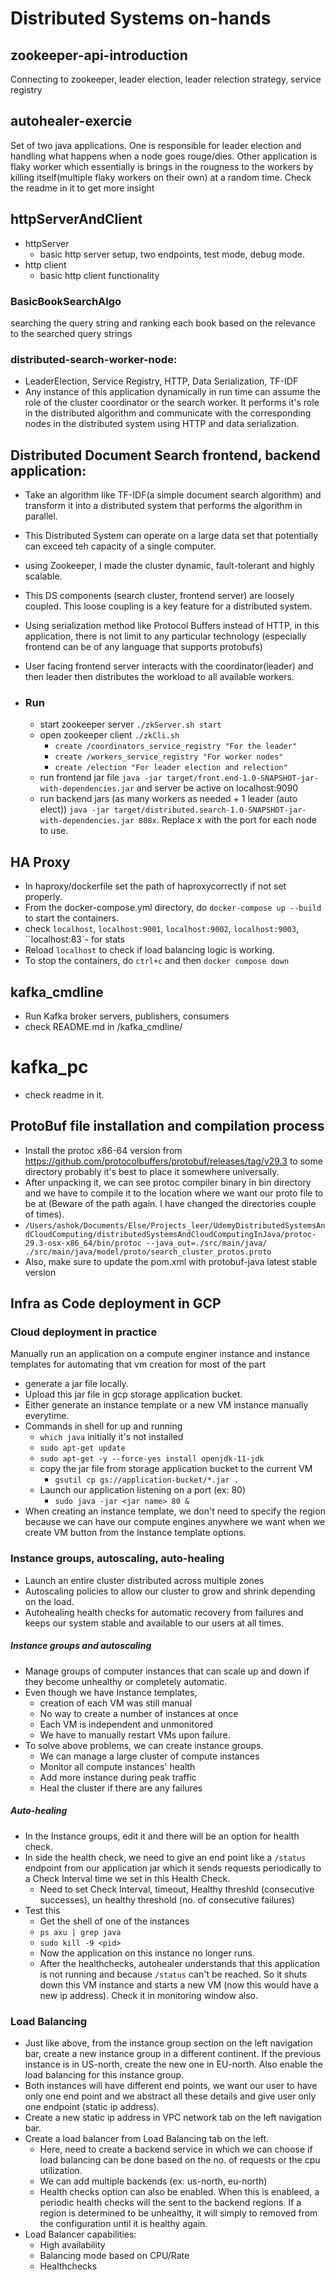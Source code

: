 # Distributed Systems on-hands

## zookeeper-api-introduction
 Connecting to zookeeper, leader election, leader relection strategy, service registry

## autohealer-exercie 
 Set of two java applications. One is responsible for leader election and handling what happens when a node goes rouge/dies. Other application is flaky worker which essentially is brings in the rougness to the workers by killing itself(multiple flaky workers on their own) at a random time. Check the readme in it to get more insight 

## httpServerAndClient
- httpServer
	* basic http server setup, two endpoints, test mode, debug mode.
- http client
	* basic http client functionality

### BasicBookSearchAlgo 
 searching the query string and ranking each book based on the relevance to the searched query strings

### distributed-search-worker-node:
  - LeaderElection, Service Registry, HTTP, Data Serialization, TF-IDF
  - Any instance of this application dynamically in run time can assume the role of the cluster coordinator or the search worker. It performs it's role in the distributed algorithm and communicate with the corresponding nodes in the distributed system using HTTP and data serialization.

## Distributed Document Search frontend, backend application:
 - Take an algorithm like TF-IDF(a simple document search algorithm) and transform it into a distributed system that performs the algorithm in parallel.
 - This Distributed System can operate on a large data set that potentially can exceed teh capacity of a single computer.
 - using Zookeeper, I made the cluster dynamic, fault-tolerant and highly scalable. 
 - This DS components (search cluster, frontend server) are loosely coupled. This loose coupling is a key feature for a distributed system.
 - Using serialization method like Protocol Buffers instead of HTTP, in this application, there is not limit to any particular technology (especially frontend can be of any language that supports protobufs) 
 - User facing frontend server interacts with the coordinator(leader) and then leader then distributes the workload to all available workers.
 
 - ### Run
	* start zookeeper server `./zkServer.sh start`
	* open zookeeper client `./zkCli.sh`
		- `create /coordinators_service_registry "For the leader"`
		- `create /workers_service_registry "For worker nodes"`
		- `create /election "For leader election and relection"`
	* run frontend jar file `java -jar target/front.end-1.0-SNAPSHOT-jar-with-dependencies.jar` and server be active on  localhost:9090
	* run backend jars (as many workers as needed + 1 leader (auto elect)) `java -jar target/distributed.search-1.0-SNAPSHOT-jar-with-dependencies.jar 808x`. Replace x with the port for each node to use.
 
## HA Proxy

- In haproxy/dockerfile set the path of haproxycorrectly if not set properly.
- From the docker-compose.yml directory, do `docker-compose up --build` to start the containers.
- check `localhost`, `localhost:9001`, `localhost:9002`, `localhost:9003`, ``localhost:83`- for stats
- Reload `localhost` to check if load balancing logic is working.	
- To stop the containers, do `ctrl+c` and then `docker compose down`
	
## kafka_cmdline

- Run Kafka broker servers, publishers, consumers
- check README.md in /kafka_cmdline/

# kafka_pc
- check readme in it.

## ProtoBuf file installation and compilation process

 - Install the protoc x86-64 version from https://github.com/protocolbuffers/protobuf/releases/tag/v29.3 to some directory probably it's best to place it somewhere universally.
- After unpacking it, we can see protoc compiler binary in bin directory and we have to compile it to the location where we want our proto file to be at (Beware of the path again. I have changed the directories couple of times).
- `/Users/ashok/Documents/Else/Projects_leer/UdemyDistributedSystemsAndCloudComputing/distributedSystemsAndCloudComputingInJava/protoc-29.3-osx-x86_64/bin/protoc --java_out=./src/main/java/ ./src/main/java/model/proto/search_cluster_protos.proto`
- Also, make sure to update the pom.xml with protobuf-java latest stable version

## Infra as Code deployment in GCP

### Cloud deployment in practice
Manually run an application on a compute enginer instance and instance templates for automating that vm creation for most of the part
- generate a jar file locally.
- Upload this jar file in gcp storage application bucket.
- Either generate an instance template or a new VM instance manually everytime.
- Commands in shell for up and running
	- `which java` initially it's not installed
	- `sudo apt-get update`
	- `sudo apt-get -y --force-yes install openjdk-11-jdk`
	- copy the jar file from storage application bucket to the current VM 
		- `gsutil cp gs://application-bucket/*.jar .`
	- Launch our application listening on a port (ex: 80)
		- `sudo java -jar <jar name> 80 &`
- When creating an instance template, we don't need to specify the region because we can have our compute engines anywhere we want when we create VM button from the Instance template options.

### Instance groups, autoscaling, auto-healing
- Launch an entire cluster distributed across multiple zones
- Autoscaling policies to allow our cluster to grow and shrink depending on the load.
- Autohealing health checks for automatic recovery from failures and keeps our system stable and available to our users at all times.
##### Instance groups and autoscaling
- Manage groups of computer instances that can scale up and down if they become unhealthy or completely automatic.
- Even though we have Instance templates, 
	- creation of each VM was still manual
	- No way to create a number of instances at once
	- Each VM is independent and unmonitored
	- We have to manually restart VMs upon failure.
- To solve above problems, we can create instance groups.
	- We can manage a large cluster of compute instances
	- Monitor all compute instances' health
	- Add more instance during peak traffic
	- Heal the cluster if there are any failures

##### Auto-healing
- In the Instance groups, edit it and there will be an option for health check.
- In side the health check, we need to give an end point like a `/status` endpoint from our application jar which it sends requests periodically to a Check Interval time we set in this Health Check.
	- Need to set Check Interval, timeout, Healthy threshld (consecutive successes), un healthy threshold (no. of consecutive failures)
- Test this
	- Get the shell of one of the instances
	- `ps axu | grep java`
	- `sudo kill -9 <pid>`
	- Now the application on this instance no longer runs.
	- After the healthchecks, autohealer understands that this application is not running and because `/status` can't be reached. So it shuts down this VM instance and starts a new VM (now this would have a new ip address). Check it in monitoring window also. 

### Load Balancing
- Just like above, from the instance group section on the left navigation bar, create a new instance group in a different continent. If the previous instance is in US-north, create the new one in EU-north. Also enable the load balancing for this instance group. 
- Both instances will have different end points, we want our user to have only one end point and we abstract all these details and give user only one endpoint (static ip address).
- Create a new static ip address in VPC network tab on the left navigation bar.
- Create a load balancer from Load Balancing tab on the left.
	- Here, need to create a backend service in which we can choose if load balancing can be done based on the no. of requests or the cpu utilization.
	- We can add multiple backends (ex: us-north, eu-north) 
	- Health checks option can also be enabled. When this is enableed, a periodic health checks will the sent to the backend regions. If a region is determined to be unhealthy, it will simply to removed from the configuration until it is healthy again.
- Load Balancer capabilities:
	- High availability
	- Balancing mode based on CPU/Rate
	- Healthchecks

